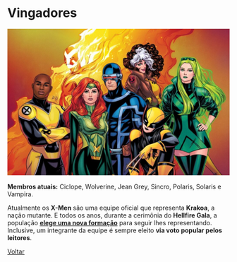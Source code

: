 # Vingadores

![X-men](/Images/todas-equipes-marvel-250422-1-1024x674.jpg "X-men")


**Membros atuais:**  Ciclope, Wolverine, Jean Grey, Sincro, Polaris, Solaris e Vampira.

Atualmente os  **X-Men**  são uma equipe oficial que representa  **Krakoa**, a nação mutante. E todos os anos, durante a cerimônia do  **Hellfire Gala**, a população  **[elege uma nova formação](https://jamesons.com.br/vote-agora-marvel-abre-votacao-popular-para-os-fas-elegerem-novo-integrante-dos-x-men/)**  para seguir lhes representando. Inclusive, um integrante da equipe é sempre eleito  **via voto popular pelos leitores**.

[Voltar](https://github.com/luigicaetano/super-equipes/blob/main/README.md)
